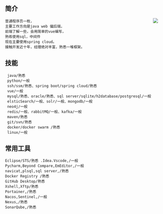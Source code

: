  ## 简介
<img src="https://github-readme-stats-mrdulin.vercel.app/api?username=514840279&show_icons=true&hide_border=true&icon_color=586069&title_color=60696f&include_all_commits=true&hide_title=true" align="right" />

   ```
   普通程序员一枚，
   主要工作方向是java web 偏后端，
   前端了解一些，会用简单的vue编写，
   熟练使用sql，中间件
   现在主要使用spring cloud。
   接触开发近十年，经理绝对丰富，熟悉一堆框架。
   ```
<!--
    姓名： 王滕辉 
    性别： 男
    出生年： 1991
    联系方式：
        QQ/微信：514840279 
        Email：514840279@qq.com

常用工具：[简书](https://www.jianshu.com/u/cf31b9838b17) /[github](https://github.com/514840279) /[笔记](https://514840279.github.io/514840279/)  -->
    

## 技能

  ``` 
   java/熟悉
   python/一般
   ssh/ssm/熟悉、spring boot/spring cloud/熟悉
   vue/一般
   mysql/熟悉、oracle/熟悉、sql server/sqlite/h2database/postgresql/一般
   elsticSearch/一般、solr/一般、mongodb/一般
   neo4j/一般
   redis/一般、rabbitMQ/一般、kafka/一般
   maven/熟悉
   git/svn/熟悉
   docker/docker swarm /熟悉
   linux/一般
   ```
    
    
 ## 常用工具
    Eclipse/STS/熟悉 .Idea.Vscode,/一般
    Pycharm,Beyond Compare,EmEditor,/一般
    navicat,plsql,sql server,/熟悉
    Docker Registry /熟悉
    GitHub Desktop/熟悉
    Xshell,Xftp/熟悉
    Portainer,/熟悉
    Nacos,Sentinel,/一般
    Nexus,/熟悉
    SonarQube,/熟悉
    
    
    


<!-- ## 工作经验

### 大连优尼特有限公司 2014.05~2015.07 技术开发岗位

主要负者代码开发、测试等工作。
主要完成的项目：对日项目（project2） 升级改造。
项目采用 (ssm)的架构 tomcat 部署的，页面是html，开发工具eclipse。

### 大连数盟科技有限公司 2015.07~2020.02 技术开发岗位

主要负者代码开发、测试等工作。
主要完成的项目 大数据违法信息调查平台，车辆销售分析平台，全国判决文书分析平台。
项目采用 (spring boot )的架构 tomcat 部署的，页面是html+javascript，开发工具eclipse。

### 中策征信有限公司 2020.07~至今 技术开发岗位

主要负者代码开发、测试等工作。
主要完成的项目 [中策征信](https://zcxycx.com/#/)
项目采用 微服务(spring cloud )的架构 采用docker 部署的，页面是vue，开发工具eclipse。 -->
